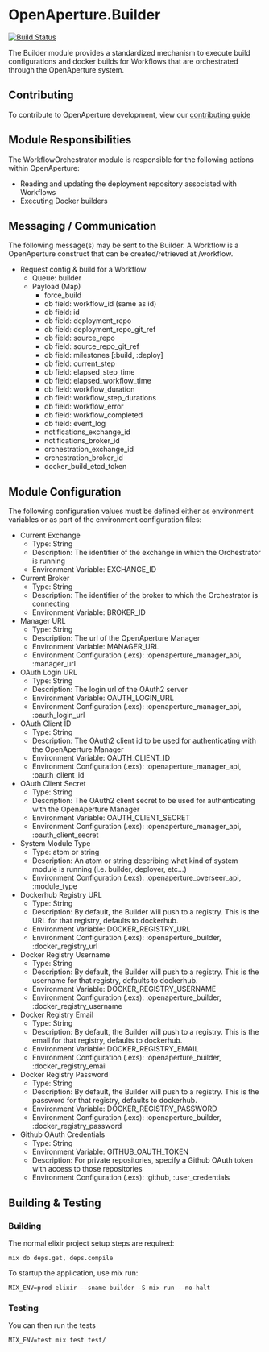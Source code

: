 # OpenAperture.Builder
 
[![Build Status](https://semaphoreci.com/api/v1/projects/f7e72642-032f-437e-b89d-401014147e5c/399299/badge.svg)](https://semaphoreci.com/perceptive/builder)
 
The Builder module provides a standardized mechanism to execute build configurations and docker builds for Workflows that are orchestrated through the OpenAperture system.

## Contributing

To contribute to OpenAperture development, view our [contributing guide](http://openaperture.io/dev_resources/contributing.html)

## Module Responsibilities

The WorkflowOrchestrator module is responsible for the following actions within OpenAperture:

* Reading and updating the deployment repository associated with Workflows
* Executing Docker builders

## Messaging / Communication

The following message(s) may be sent to the Builder.  A Workflow is a OpenAperture construct that can be created/retrieved at /workflow.

* Request config & build for a Workflow
	* Queue:  builder
	* Payload (Map)
		* force_build 
		* db field:  workflow_id (same as id)
		* db field:  id
		* db field:  deployment_repo
		* db field:  deployment_repo_git_ref
		* db field:  source_repo 
		* db field:  source_repo_git_ref
		* db field:  milestones [:build, :deploy]
		* db field:  current_step 
		* db field:  elapsed_step_time 
		* db field:  elapsed_workflow_time
		* db field:  workflow_duration
		* db field:  workflow_step_durations
		* db field:  workflow_error 
		* db field:  workflow_completed
		* db field:  event_log
		* notifications_exchange_id
		* notifications_broker_id
		* orchestration_exchange_id
		* orchestration_broker_id
		* docker_build_etcd_token

## Module Configuration

The following configuration values must be defined either as environment variables or as part of the environment configuration files:

* Current Exchange
	* Type:  String
	* Description:  The identifier of the exchange in which the Orchestrator is running
  * Environment Variable:  EXCHANGE_ID
* Current Broker
	* Type:  String
	* Description:  The identifier of the broker to which the Orchestrator is connecting
  * Environment Variable:  BROKER_ID
* Manager URL
  * Type: String
  * Description: The url of the OpenAperture Manager
  * Environment Variable:  MANAGER_URL
  * Environment Configuration (.exs): :openaperture_manager_api, :manager_url
* OAuth Login URL
  * Type: String
  * Description: The login url of the OAuth2 server
  * Environment Variable:  OAUTH_LOGIN_URL
  * Environment Configuration (.exs): :openaperture_manager_api, :oauth_login_url
* OAuth Client ID
  * Type: String
  * Description: The OAuth2 client id to be used for authenticating with the OpenAperture Manager
  * Environment Variable:  OAUTH_CLIENT_ID
  * Environment Configuration (.exs): :openaperture_manager_api, :oauth_client_id
* OAuth Client Secret
  * Type: String
  * Description: The OAuth2 client secret to be used for authenticating with the OpenAperture Manager
  * Environment Variable:  OAUTH_CLIENT_SECRET
  * Environment Configuration (.exs): :openaperture_manager_api, :oauth_client_secret
* System Module Type
	* Type:  atom or string
	* Description:  An atom or string describing what kind of system module is running (i.e. builder, deployer, etc...)
  * Environment Configuration (.exs): :openaperture_overseer_api, :module_type
* Dockerhub Registry URL
	* Type:  String
	* Description:  By default, the Builder will push to a registry.  This is the URL for that registry, defaults to dockerhub.
	* Environment Variable:  DOCKER_REGISTRY_URL	
  * Environment Configuration (.exs): :openaperture_builder, :docker_registry_url
* Docker Registry Username
	* Type:  String
	* Description:  By default, the Builder will push to a registry.  This is the username for that registry, defaults to dockerhub.
	* Environment Variable:  DOCKER_REGISTRY_USERNAME	
  * Environment Configuration (.exs): :openaperture_builder, :docker_registry_username
* Docker Registry Email
	* Type:  String
	* Description:  By default, the Builder will push to a registry.  This is the email for that registry, defaults to dockerhub.
	* Environment Variable:  DOCKER_REGISTRY_EMAIL	
  * Environment Configuration (.exs): :openaperture_builder, :docker_registry_email
* Docker Registry Password
	* Type:  String
	* Description:  By default, the Builder will push to a registry.  This is the password for that registry, defaults to dockerhub.
	* Environment Variable:  DOCKER_REGISTRY_PASSWORD	
  * Environment Configuration (.exs): :openaperture_builder, :docker_registry_password
* Github OAuth Credentials
	* Type:  String
	* Environment Variable:  GITHUB_OAUTH_TOKEN
	* Description:  For private repositories, specify a Github OAuth token with access to those repositories
  * Environment Configuration (.exs): :github, :user_credentials

## Building & Testing

### Building

The normal elixir project setup steps are required:

```iex
mix do deps.get, deps.compile
```

To startup the application, use mix run:

```iex
MIX_ENV=prod elixir --sname builder -S mix run --no-halt
```

### Testing 

You can then run the tests

```iex
MIX_ENV=test mix test test/
```
